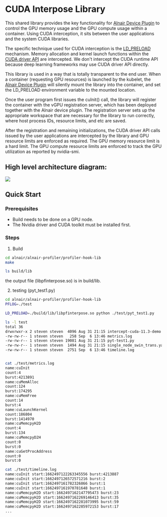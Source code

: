 # CUDA Interpose Library
This shared library provides the key functionality for [Alnair Device Plugin](https://github.com/CentaurusInfra/alnair/tree/main/alnair-device-plugin) to control the GPU memory usage and the GPU compute usage within a container. Using CUDA interception, it sits between the user applications and the system CUDA libraries. 

The specific technique used for CUDA interception is the [LD_PRELOAD](https://osterlund.xyz/posts/2018-03-12-interceptiong-functions-c.html) mechanism. Memory allocation and kernel launch functions within the [CUDA driver API](https://docs.nvidia.com/cuda/cuda-driver-api/index.html) are intercepted. We don't intercept the CUDA runtime API because deep learning frameworks may use CUDA driver API directly.

This library is used in a way that is totally transparent to the end user. When a container (requesting GPU resources) is launched by the kubelet, the [Alnair Device Plugin](https://github.com/CentaurusInfra/alnair/tree/main/alnair-device-plugin) will silently mount the library into the container, and set the LD_PRELOAD environment variable to the mounted location. 

Once the user program first issues the cuInit() call, the library will register the container with the vGPU registration server, which has been deployed together with the Alnair device plugin. The registration server sets up the 
appropriate workspace that are necessary for the library to run correctly, where host process IDs, resource limits, and etc are saved.

After the registration and remaining initializations, the CUDA driver API calls issued by the user applications are intercepted by the library and GPU resource limits are enforced as required. The GPU memory resource limit is a hard limit. The GPU compute resource limits are enforced to track the GPU utilization as reported by nvidia-smi. 

## High level architecture diagram:
<img src="https://github.com/CentaurusInfra/alnair/blob/main/alnair-device-plugin/docs/images/alnair-device-plugin.jpg?raw=true">

## Quick Start

### Prerequisites
* Build needs to be done on a GPU node.
* The Nvidia driver and CUDA toolkit must be installed first.

### Steps

1. Build
```bash
cd alnair/alnair-profiler/profiler-hook-lib
make

ls build/lib
```

the output file (libpfinterpose.so) is in build/lib.

2. testing (pyt_test1.py)
```bash
cd alnair/alnair-profiler/profiler-hook-lib
PFLOG=./test

LD_PRELOAD=./build/lib/libpfinterpose.so python ./test/pyt_test1.py

ls -l test
total 36
drwxrwxr-x 2 steven steven  4096 Aug 31 21:15 intercept-cuda-11.3-demo
-rw-rw-r-- 1 steven steven   258 Sep  6 13:46 metrics.log
-rw-rw-r-- 1 steven steven 19081 Aug 31 21:15 pyt-test1.py
-rw-rw-r-- 1 steven steven  1494 Aug 31 21:15 single_node_swin_trans.yaml
-rw-rw-r-- 1 steven steven  2751 Sep  6 13:46 timeline.log


cat ./test/metrics.log
name:cuInit
count:4
burst:4213891
name:cuMemAlloc
count:124
burst:174295
name:cuMemFree
count:14
burst:4
name:cuLaunchKernel
count:186804
burst:1414970
name:cuMemcpyH2D
count:4
burst:134
name:cuMemcpyD2H
count:0
burst:0
name:cuGetProcAddress
count:0
burst:0

cat ./test/timeline.log
name:cuInit start:1662497122263345556 burst:4213887
name:cuInit start:1662497126572571216 burst:2
name:cuInit start:1662497161782326866 burst:1
name:cuInit start:1662497161970781648 burst:1
name:cuMemcpyH2D start:1662497162147795473 burst:23
name:cuMemcpyH2D start:1662497162269146413 burst:35
name:cuMemcpyH2D start:1662497162281073995 burst:59
name:cuMemcpyH2D start:1662497162285972153 burst:17
...
